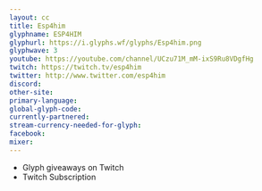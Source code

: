 ```yaml
---
layout: cc
title: Esp4him
glyphname: ESP4HIM
glyphurl: https://i.glyphs.wf/glyphs/Esp4him.png
glyphwave: 3
youtube: https://youtube.com/channel/UCzu71M_mM-ixS9Ru8VDgfHg
twitch: https://twitch.tv/esp4him
twitter: http://www.twitter.com/esp4him
discord: 
other-site: 
primary-language: 
global-glyph-code: 
currently-partnered: 
stream-currency-needed-for-glyph: 
facebook: 
mixer: 
---
```

* Glyph giveaways on Twitch
* Twitch Subscription

